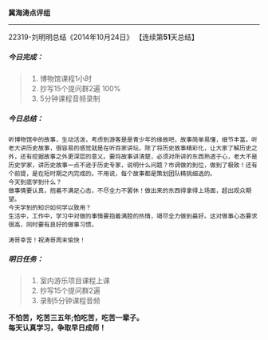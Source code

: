 **冀海涛点评组**

------

22319-刘明明总结《2014年10月24日》
【连续第**51**天总结】

##### __今日完成：__
>1. 博物馆课程1小时
>2. 抄写15个提问群2遍 100%
>3. 5分钟课程音频录制

##### __今日总结：__
    听博物馆中的故事，生动活泼，考虑到游客是是青少年的缘故吧，故事简单易懂，细节丰富。听老大讲历史故事，很容易的感觉就是在听百家讲坛，除了将历史故事精彩化，让大家了解历史之外，还有挖掘故事之外更深层的意义。要将故事讲清楚，必须对所讲的东西熟透于心，老大不是历史学家，讲历史故事一点不逊于历史专家，说明什么问题？市调做的到位，做到了极致！还有个前提，是在短时期之内完成的。不用说，每个故事都是策划团队精挑细选的。
    今天到底学到什么？
    做事情要认真，抱着不满足心态，不尽全力不罢休！做出来的东西得拿得上场面，超出观众期望。
    今天学到的知识如何学以致用？
    生活中，工作中，学习中对做的事情要抱着满腔的热情，竭尽全力做到最好。这对做事心态要求很高，同时要有良好的做事习惯。
    
    涛哥幸苦！祝涛哥周末愉快！
##### __明日任务：__
>1. 室内游乐项目课程上课
>2. 抄写15个提问群2遍
>3. 录制5分钟课程音频

**不怕苦，吃苦三五年;怕吃苦，吃苦一辈子。**  
**每天认真学习，争取早日成师！**